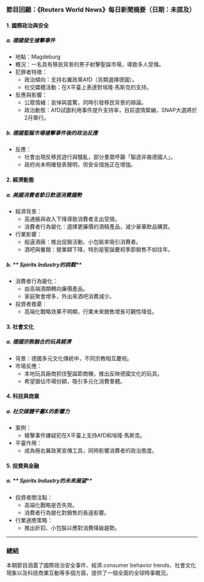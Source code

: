 ### 節目回顧：《Reuters World News》每日新聞摘要（日期：未提及）

#### 1. **國際政治與安全**
##### a. **德國發生槍擊事件**
   - 地點：Magdeburg
   - 概況：一名具有移民背景的男子射擊聖誕市場，導致多人受傷。
   - 犯罪者特徵：
     - 政治傾向：支持右翼政黨AfD（另類選擇德國）。
     - 社交媒體活動：在X平臺上表達對埃隆·馬斯克的支持。
   - 反應與影響：
     - 公眾情緒：哀悼與震驚，同時引發移民背景的辯論。
     - 政治動態：AfD試圖利用事件提升支持率，目前選情緊繃，SNAP大選將於2月舉行。

##### b. **德國聖誕市場槍擊事件後的政治反應**
   - 反應：
     - 社會出現反移民遊行與騷亂，部分羣眾呼籲「驅逐非裔德國人」。
     - 政府尚未明確發表聲明，但安全措施正在增強。

#### 2. **經濟動態**
##### a. **美國消費者節日飲酒消費趨勢**
   - 經濟背景：
     - 高通脹與收入下降導致消費者支出受限。
     - 消費者行為變化：選擇更廉價的酒精產品，減少豪華飲品購買。
   - 行業影響：
     - 般遳酒廠：推出促銷活動、小包裝來吸引消費者。
     - 酒吧與餐館：營業額下降，特別是聖誕慶祝季節銷售不如往年。

##### b. ** Spirits Industry的挑戰**
   - 消費者行為變化：
     - 由高端酒類轉向廉價產品。
     - 家庭聚會增多，外出來酒吧消費減少。
   - 投資者擔憂：
     - 高端化戰略效果不明顯，行業未來銷售增長可觀性降低。

#### 3. **社會文化**
##### a. **德國宗教融合的玩具經濟**
   - 背景：德國多元文化傳統中，不同宗教相互慶祝。
   - 市場反應：
     - 本地玩具廠商抓住聖誕節商機，推出反映德國文化的玩具。
     - 希望搶佔市場份額，吸引多元化消費羣體。

#### 4. **科技與商業**
##### a. **社交媒體平臺X的影響力**
   - 案例：
     - 槍擊事件嫌疑犯在X平臺上支持AfD和埃隆·馬斯克。
   - 平臺作用：
     - 成為極右翼政黨宣傳工具，同時影響消費者的政治態度。

#### 5. **投資與金融**
##### a. ** Spirits Industry的未來展望**
   - 投資者關注點：
     - 高端化戰略是否失效。
     - 消費者行為變化對銷售的長遠影響。
   - 行業適應策略：
     - 推出折扣、小包裝以應對消費降級趨勢。

---

### 總結
本期節目涵蓋了國際政治安全事件、經濟.consumer behavior trends、社會文化現象以及科技商業互動等多個方面，提供了一個全面的全球時事概況。